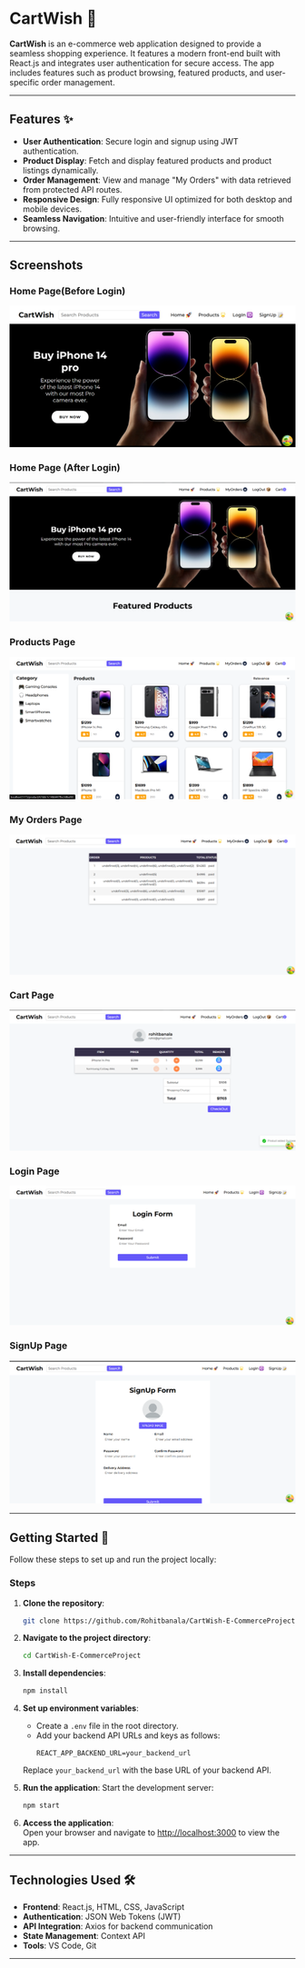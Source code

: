 
# CartWish 🛒

**CartWish** is an e-commerce web application designed to provide a seamless shopping experience. It features a modern front-end built with React.js and integrates user authentication for secure access. The app includes features such as product browsing, featured products, and user-specific order management.

---

## Features ✨

- **User Authentication**: Secure login and signup using JWT authentication.
- **Product Display**: Fetch and display featured products and product listings dynamically.
- **Order Management**: View and manage "My Orders" with data retrieved from protected API routes.
- **Responsive Design**: Fully responsive UI optimized for both desktop and mobile devices.
- **Seamless Navigation**: Intuitive and user-friendly interface for smooth browsing.

---
## Screenshots

### Home Page(Before Login)
![Home Page](https://github.com/Rohitbanala/CartWish-E-CommerceProject/blob/main/src/assets/screenshots/HomePage%20before%20Login.png)

### Home Page (After Login)
![Home Page](https://github.com/Rohitbanala/CartWish-E-CommerceProject/blob/main/src/assets/screenshots/homepage%20after%20login.png)

### Products Page
![Products Page](https://github.com/Rohitbanala/CartWish-E-CommerceProject/blob/main/src/assets/screenshots/products%20page.png)

### My Orders Page
![My Orders](https://github.com/Rohitbanala/CartWish-E-CommerceProject/blob/main/src/assets/screenshots/myorderpage.png)

### Cart Page
![Cart page](https://github.com/Rohitbanala/CartWish-E-CommerceProject/blob/main/src/assets/screenshots/cart%20page.png)

### Login Page
![Login](https://github.com/Rohitbanala/CartWish-E-CommerceProject/blob/main/src/assets/screenshots/login%20page.png)

### SignUp Page
![Sign Up](https://github.com/Rohitbanala/CartWish-E-CommerceProject/blob/main/src/assets/screenshots/signupPage.png)

---

## Getting Started 🚀

Follow these steps to set up and run the project locally:

### Steps
1. **Clone the repository**:
   ```bash
   git clone https://github.com/Rohitbanala/CartWish-E-CommerceProject.git
   ```

2. **Navigate to the project directory**:
   ```bash
   cd CartWish-E-CommerceProject
   ```

3. **Install dependencies**:
   ```bash
   npm install
   ```

4. **Set up environment variables**:
   - Create a `.env` file in the root directory.
   - Add your backend API URLs and keys as follows:
     ```env
     REACT_APP_BACKEND_URL=your_backend_url
     ```
   Replace `your_backend_url` with the base URL of your backend API.

5. **Run the application**:
   Start the development server:
   ```bash
   npm start
   ```

6. **Access the application**:  
   Open your browser and navigate to [http://localhost:3000](http://localhost:3000) to view the app.

---

## Technologies Used 🛠️

- **Frontend**: React.js, HTML, CSS, JavaScript
- **Authentication**: JSON Web Tokens (JWT)
- **API Integration**: Axios for backend communication
- **State Management**: Context API
- **Tools**: VS Code, Git

---

